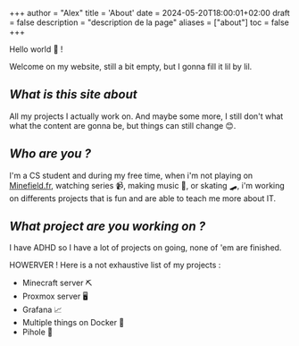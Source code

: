 +++
author = "Alex"
title = 'About'
date = 2024-05-20T18:00:01+02:00
draft = false
description = "description de la page"
aliases = ["about"]
toc = false
+++

Hello world 👋 !

Welcome on my website, still a bit empty, but I gonna fill it lil by lil.

## *What is this site about*
All my projects I actually work on. And maybe some more, I still don't what what the content are gonna be, but things can still change 😊.

## *Who are you ?*
I'm a CS student and during my free time, when i'm not playing on [Minefield.fr](https://minefield.fr), watching series 📹, making music 🎸, or skating 🛹, i'm working on differents projects that is fun and are able to teach me more about IT.

## *What project are you working on ?*
I have ADHD so I have a lot of projects on going, none of 'em are finished.

HOWERVER ! Here is a not exhaustive list of my projects :

- Minecraft server ⛏
- Proxmox server 🖥
- Grafana 📈
- Multiple things on Docker 🐳
- Pihole 🍓